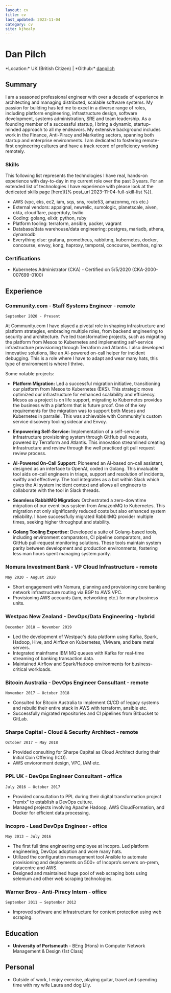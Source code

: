 ```yaml
---
layout: cv
title: cv
last_updated: 2023-11-04
category: cv
site: kjhealy 
---
```


# Dan Pilch

<div id="webaddress">
*Location:* UK (British Citizen)
| *Github:* <a href="https://github.com/danpilch">danpilch</a>
</div>

## Summary

I am a seasoned professional engineer with over a decade of experience in architecting and managing distributed, scalable software systems. My passion for building has led me to excel in a diverse range of roles, including platform engineering, infrastructure design, software development, systems administration, SRE and team leadership. As a founding member of a successful startup, I bring a dynamic, startup-minded approach to all my endeavors. My extensive background includes work in the Finance, Anti-Piracy and Marketing sectors, spanning both startup and enterprise environments. I am dedicated to fostering remote-first engineering cultures and have a track record of proficiency working remotely.

### Skills

This following list represents the technologies I have real, hands-on experience with day-to-day in my current role over the past 3 years. For an extended list of technologies I have experience with please look at the dedicated skills page [here]({% post_url 2023-11-04-full-skill-list %}).

- AWS (vpc, eks, ec2, iam, sqs, sns, route53, amazonmq, rds etc.)
- External vendors: appsignal, newrelic, sumologic, planetscale, aiven, okta, cloudflare, pagerduty, twilio
- Coding: golang, elixir, python, ruby
- Platform tooling: terraform, ansible, packer, vagrant
- Database/data warehouse/data engineering: postgres, mariadb, athena, dynamodb
- Everything else: grafana, prometheus, rabbitmq, kubernetes, docker, concourse, envoy, kong, haproxy, temporal, concourse, benthos, nginx

### Certifications
- Kubernetes Administrator (CKA) - Certified on 5/5/2020 (CKA-2000-007699-0100)

## Experience

### Community.com - Staff Systems Engineer - remote

`September 2020 - Present`

At Community.com I have played a pivotal role in shaping infrastructure and platform strategies, embracing multiple roles, from backend engineering to security and architecture. I've led transformative projects, such as migrating the platform from Mesos to Kubernetes and implementing self-service infrastructure provisioning through Terraform and Atlantis. I also developed innovative solutions, like an AI-powered on-call helper for incident debugging. This is a role where I have to adapt and wear many hats, this type of environment is where I thrive.

Some notable projects:

- **Platform Migration:** Led a successful migration initiative, transitioning our platform from Mesos to Kubernetes (EKS). This strategic move optimized our infrastructure for enhanced scalability and efficiency. Mesos as a project is on life support, migrating to Kubernetes provides the business with a platform that is future proof. One of the key requirements for the migration was to support both Mesos and Kubernetes in parrallel. This was achievable with Community's custom service discovery tooling sidecar and Envoy.

- **Empowering Self-Service:** Implementation of a self-service infrastructure provisioning system through GitHub pull requests, powered by Terraform and Atlantis. This innovation streamlined creating infrastructure and review through the well practiced git pull request review process.

- **AI-Powered On-Call Support:** Pioneered an AI-based on-call assistant, designed as an interface to OpenAI, coded in Golang. This invaluable tool aids on-call engineers in triage, support and resolution of incidents, swiftly and effectively. The tool integrates as a bot within Slack which gives the AI system incident context and allows all engineers to collaborate with the tool in Slack threads.

- **Seamless RabbitMQ Migration:** Orchestrated a zero-downtime migration of our event-bus system from AmazonMQ to Kubernetes. This migration not only significantly reduced costs but also enhanced system reliability. I have successfully migrated RabbitMQ provider multiple times, seeking higher throughput and stability.

- **Golang Tooling Expertise:** Developed a suite of Golang-based tools, including environment comparators, CI pipeline comparators, and GitHub pull-request monitoring solutions. These tools maintain system parity between development and production environments, fostering less man hours spent managing system parity.

### Nomura Investment Bank - VP Cloud Infrastructure - remote

`May 2020 - August 2020`
- Short engagement with Nomura, planning and provisioning core banking network infrastructure routing via BGP to AWS VPC.
- Provisioning AWS accounts (iam, networking etc.) for many business units.

### Westpac New Zealand - DevOps/Data Engineering - hybrid

`December 2018 – November 2019`
- Led the development of Westpac's data platform using Kafka, Spark, Hadoop, Hive, and Airflow on Kubernetes, VMware, and bare metal servers.
- Integrated mainframe IBM MQ queues with Kafka for real-time streaming of banking transaction data.
- Maintained Airflow and Spark/Hadoop environments for business-critical workloads.

### Bitcoin Australia - DevOps Engineer Consultant - remote

`November 2017 – October 2018`
- Consulted for Bitcoin Australia to implement CI/CD of legacy systems and rebuild their entire stack in AWS with terraform, ansible etc.
- Successfully migrated repositories and CI pipelines from Bitbucket to GitLab.

### Sharpe Capital - Cloud & Security Architect - remote

`October 2017 – May 2018`
- Provided consulting for Sharpe Capital as Cloud Architect during their Initial Coin Offering (ICO).
- AWS envioronment design, VPC, IAM etc.

### PPL UK - DevOps Engineer Consultant - office

`July 2016 – October 2017`
- Provided consultation to PPL during their digital transformation project "remix" to establish a DevOps culture.
- Managed projects involving Apache Hadoop, AWS CloudFormation, and Docker for efficient data processing.

### Incopro - Lead DevOps Engineer - office

`May 2013 – July 2016`
- The first full time engineering employee at Incopro. Led platform engineering, DevOps adoption and wore many hats. 
- Utilized the configuration management tool Ansible to automate provisioning and deployments on 500+ of Incopro’s servers on-prem, datacentre and AWS.
- Designed and maintained huge pool of web scraping bots using selenium and other web scraping technologies.

### Warner Bros - Anti-Piracy Intern - office

`September 2011 – September 2012`
- Improved software and infrastructure for content protection using web scraping.

## Education

- **University of Portsmouth** - BEng (Hons) in Computer Network Management & Design (1st Class)

## Personal

- Outside of work, I enjoy exercise, playing guitar, travel and spending time with my wife Laura and dog Lily.
